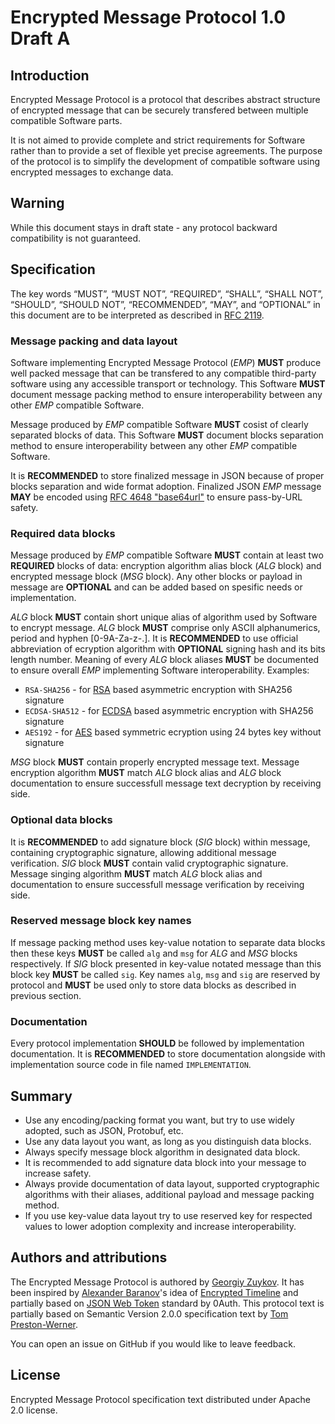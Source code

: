 # Encrypted Message Protocol 1.0 Draft A

## Introduction

Encrypted Message Protocol is a protocol that describes abstract structure of encrypted message that can be securely transfered between multiple compatible Software parts.

It is not aimed to provide complete and strict requirements for Software rather than to provide a set of flexible yet precise agreements. The purpose of the protocol is to simplify the development of compatible software using encrypted messages to exchange data.

## Warning

While this document stays in draft state - any protocol backward compatibility is not guaranteed.

## Specification

The key words “MUST”, “MUST NOT”, “REQUIRED”, “SHALL”, “SHALL NOT”, “SHOULD”, “SHOULD NOT”, “RECOMMENDED”, “MAY”, and “OPTIONAL” in this document are to be interpreted as described in [RFC 2119](https://www.ietf.org/rfc/rfc2119.txt).

### Message packing and data layout

Software implementing Encrypted Message Protocol (_EMP_) **MUST** produce well packed message that can be transfered to any compatible third-party software using any accessible transport or technology. This Software **MUST** document message packing method to ensure interoperability between any other _EMP_ compatible Software.

Message produced by _EMP_ compatible Software **MUST** cosist of clearly separated blocks of data. This Software **MUST** document blocks separation method to ensure interoperability between any other _EMP_ compatible Software.

It is **RECOMMENDED** to store finalized message in JSON because of proper blocks separation and wide format adoption. Finalized JSON _EMP_ message **MAY** be encoded using [RFC 4648 "base64url"](https://tools.ietf.org/html/rfc4648#page-7) to ensure pass-by-URL safety.

### Required data blocks

Message produced by _EMP_ compatible Software **MUST** contain at least two **REQUIRED** blocks of data: encryption algorithm alias block (_ALG_ block) and encrypted message block (_MSG_ block). Any other blocks or payload in message are **OPTIONAL** and can be added based on spesific needs or implementation.

_ALG_ block **MUST** contain short unique alias of algorithm used by Software to encrypt message. _ALG_ block **MUST** comprise only ASCII alphanumerics, period and hyphen [0-9A-Za-z-.]. It is **RECOMMENDED** to use official abbreviation of ecryption algorithm with **OPTIONAL** signing hash and its bits length number. Meaning of every _ALG_ block aliases **MUST** be documented to ensure overall _EMP_ implementing Software interoperability. Examples: 
* `RSA-SHA256` - for [RSA](https://en.wikipedia.org/wiki/RSA_(cryptosystem)) based asymmetric encryption with SHA256 signature
* `ECDSA-SHA512` - for [ECDSA](https://en.wikipedia.org/wiki/Elliptic_Curve_Digital_Signature_Algorithm) based asymmetric encryption with SHA256 signature
* `AES192` - for [AES](https://en.wikipedia.org/wiki/Advanced_Encryption_Standard) based symmetric ecryption using 24 bytes key without signature

_MSG_ block **MUST** contain properly encrypted message text. Message encryption algorithm **MUST** match _ALG_ block alias and _ALG_ block documentation to ensure successfull message text decryption by receiving side.

### Optional data blocks

It is **RECOMMENDED** to add signature block (_SIG_ block) within message, containing cryptographic signature, allowing additional message verification. _SIG_ block **MUST** contain valid cryptographic signature. Message singing algorithm **MUST** match _ALG_ block alias and documentation to ensure successfull message verification by receiving side.

### Reserved message block key names

If message packing method uses key-value notation to separate data blocks then these keys **MUST** be called `alg` and `msg` for _ALG_ and _MSG_ blocks respectively. If _SIG_ block presented in key-value notated message than this block key **MUST** be called `sig`. Key names `alg`, `msg` and `sig` are reserved by protocol and **MUST** be used only to store data blocks as described in previous section.

### Documentation

Every protocol implementation **SHOULD** be followed by implementation documentation. It is **RECOMMENDED** to store documentation alongside with implementation source code in file named `IMPLEMENTATION`.

## Summary

* Use any encoding/packing format you want, but try to use widely adopted, such as JSON, Protobuf, etc.
* Use any data layout you want, as long as you distinguish data blocks.
* Always specify message block algorithm in designated data block.
* It is recommended to add signature data block into your message to increase safety.
* Always provide documentation of data layout, supported cryptographic algorithms with their aliases, additional payload and message packing method.
* If you use key-value data layout try to use reserved key for respected values to lower adoption complexity and increase interoperability.

## Authors and attributions

The Encrypted Message Protocol is authored by [Georgiy Zuykov](https://github.com/bbrodriges). It has been inspired by [Alexander Baranov](https://github.com/sashabaranov)'s idea of [Encrypted Timeline](https://github.com/enctl) and partially based on [JSON Web Token](https://jwt.io) standard by 0Auth. This protocol text is partially based on Semantic Version 2.0.0 specification text by [Tom Preston-Werner](http://tom.preston-werner.com/).

You can open an issue on GitHub if you would like to leave feedback.

## License

Encrypted Message Protocol specification text distributed under Apache 2.0 license.
